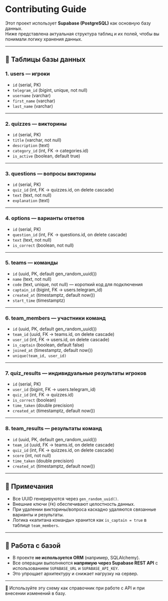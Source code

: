 # Contributing Guide

Этот проект использует **Supabase (PostgreSQL)** как основную базу данных.  
Ниже представлена актуальная структура таблиц и их полей, чтобы вы понимали логику хранения данных.

---

## 📌 Таблицы базы данных

### 1. users — игроки
- `id` (serial, PK)  
- `telegram_id` (bigint, unique, not null)  
- `username` (varchar)  
- `first_name` (varchar)  
- `last_name` (varchar)  

---

### 2. quizzes — викторины
- `id` (serial, PK)  
- `title` (varchar, not null)  
- `description` (text)  
- `category_id` (int, FK → categories.id)  
- `is_active` (boolean, default true)  

---

### 3. questions — вопросы викторины
- `id` (serial, PK)  
- `quiz_id` (int, FK → quizzes.id, on delete cascade)  
- `text` (text, not null)  
- `explanation` (text)  

---

### 4. options — варианты ответов
- `id` (serial, PK)  
- `question_id` (int, FK → questions.id, on delete cascade)  
- `text` (text, not null)  
- `is_correct` (boolean, not null)  

---

### 5. teams — команды
- `id` (uuid, PK, default gen_random_uuid())  
- `name` (text, not null)  
- `code` (text, unique, not null) — короткий код для подключения  
- `captain_id` (bigint, FK → users.telegram_id)  
- `created_at` (timestamptz, default now())  
- `start_time` (timestamptz)  

---

### 6. team_members — участники команд
- `id` (uuid, PK, default gen_random_uuid())  
- `team_id` (uuid, FK → teams.id, on delete cascade)  
- `user_id` (int, FK → users.id, on delete cascade)  
- `is_captain` (boolean, default false)  
- `joined_at` (timestamptz, default now())  
- `unique(team_id, user_id)`  

---

### 7. quiz_results — индивидуальные результаты игроков
- `id` (serial, PK)  
- `user_id` (bigint, FK → users.telegram_id)  
- `quiz_id` (int, FK → quizzes.id)  
- `is_correct` (boolean)  
- `time_taken` (double precision)  
- `created_at` (timestamptz, default now())  

---

### 8. team_results — результаты команд
- `id` (uuid, PK, default gen_random_uuid())  
- `team_id` (uuid, FK → teams.id, on delete cascade)  
- `quiz_id` (int, FK → quizzes.id, on delete cascade)  
- `score` (int, not null)  
- `time_taken` (double precision)  
- `created_at` (timestamptz, default now())  

---

## 📌 Примечания
- Все UUID генерируются через `gen_random_uuid()`.  
- Внешние ключи (`FK`) обеспечивают целостность данных.  
- При удалении викторины/вопроса каскадно удаляются связанные варианты и результаты.  
- Логика «капитана команды» хранится как `is_captain = true` в таблице `team_members`.  

---

## 📌 Работа с базой
- В проекте **не используется ORM** (например, SQLAlchemy).  
- Все операции выполняются **напрямую через Supabase REST API** с использованием `SUPABASE_URL` и `SUPABASE_API_KEY`.  
- Это упрощает архитектуру и снижает нагрузку на сервер.  

---

📖 Используйте эту схему как справочник при работе с API и при внесении изменений в базу.
